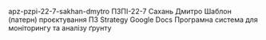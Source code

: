 apz-pzpi-22-7-sakhan-dmytro
ПЗПІ-22-7
Сахань Дмитро
Шаблон (патерн) проєктування ПЗ Strategy
Google Docs
Програмна система для моніторингу та аналізу ґрунту
